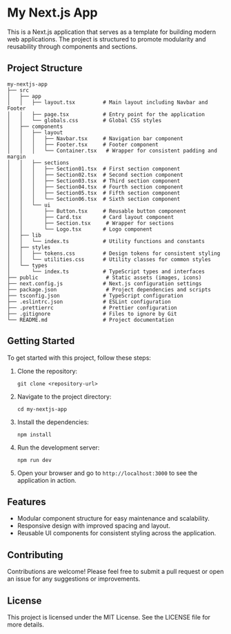 # My Next.js App

This is a Next.js application that serves as a template for building modern web applications. The project is structured to promote modularity and reusability through components and sections.

## Project Structure

```
my-nextjs-app
├── src
│   ├── app
│   │   ├── layout.tsx         # Main layout including Navbar and Footer
│   │   ├── page.tsx           # Entry point for the application
│   │   └── globals.css        # Global CSS styles
│   ├── components
│   │   ├── layout
│   │   │   ├── Navbar.tsx     # Navigation bar component
│   │   │   ├── Footer.tsx     # Footer component
│   │   │   └── Container.tsx   # Wrapper for consistent padding and margin
│   │   ├── sections
│   │   │   ├── Section01.tsx  # First section component
│   │   │   ├── Section02.tsx  # Second section component
│   │   │   ├── Section03.tsx  # Third section component
│   │   │   ├── Section04.tsx  # Fourth section component
│   │   │   ├── Section05.tsx  # Fifth section component
│   │   │   └── Section06.tsx  # Sixth section component
│   │   └── ui
│   │       ├── Button.tsx     # Reusable button component
│   │       ├── Card.tsx       # Card layout component
│   │       ├── Section.tsx     # Wrapper for sections
│   │       └── Logo.tsx       # Logo component
│   ├── lib
│   │   └── index.ts           # Utility functions and constants
│   ├── styles
│   │   ├── tokens.css         # Design tokens for consistent styling
│   │   └── utilities.css      # Utility classes for common styles
│   └── types
│       └── index.ts           # TypeScript types and interfaces
├── public                      # Static assets (images, icons)
├── next.config.js             # Next.js configuration settings
├── package.json                # Project dependencies and scripts
├── tsconfig.json              # TypeScript configuration
├── .eslintrc.json             # ESLint configuration
├── .prettierrc                # Prettier configuration
├── .gitignore                 # Files to ignore by Git
└── README.md                  # Project documentation
```

## Getting Started

To get started with this project, follow these steps:

1. Clone the repository:
   ```
   git clone <repository-url>
   ```

2. Navigate to the project directory:
   ```
   cd my-nextjs-app
   ```

3. Install the dependencies:
   ```
   npm install
   ```

4. Run the development server:
   ```
   npm run dev
   ```

5. Open your browser and go to `http://localhost:3000` to see the application in action.

## Features

- Modular component structure for easy maintenance and scalability.
- Responsive design with improved spacing and layout.
- Reusable UI components for consistent styling across the application.

## Contributing

Contributions are welcome! Please feel free to submit a pull request or open an issue for any suggestions or improvements.

## License

This project is licensed under the MIT License. See the LICENSE file for more details.
